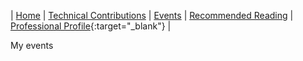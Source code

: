 | [Home](/index.md) 	| [Technical Contributions](/contributions.md) 	| [Events](/events.md) 	| [Recommended Reading](/books.md) 	| [Professional Profile](http://jaheruddin.nl){:target="_blank"} 	|


My events
